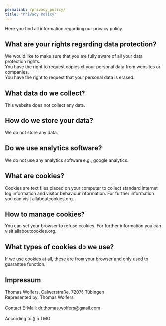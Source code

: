 ```yaml
---
permalink: /privacy_policy/
title: "Privacy Policy"
---
```


Here you find all information regarding our privacy policy.

## What are your rights regarding data protection?
We would like to make sure that you are fully aware of all your data protection rights.
<br> You have the right to request copies of your personal data from websites or companies.
<br> You have the right to request that your personal data is erased.

## What data do we collect?
This website does not collect any data.

## How do we store your data?
We do not store any data.

## Do we use analytics software?
We do not use any analytics software e.g., google analytics. 

## What are cookies?
Cookies are text files placed on your computer to collect standard internet log information and visitor behaviour information. For further information you can visit allaboutcookies.org.

## How to manage cookies?
You can set your browser to refuse cookies. For further information you can visit allaboutcookies.org.

## What types of cookies do we use?
If we use cookies at all, these are from your browser and only used to guarantee function.

## Impressum 

Thomas Wolfers,
Calwerstraße, 
72076 Tübingen
<br> 
Represented by:
Thomas Wolfers
<br> 
<br> 
Contact
E-Mail: dr.thomas.wolfers@gmail.com
<br> 
<br> 
According to § 5 TMG

